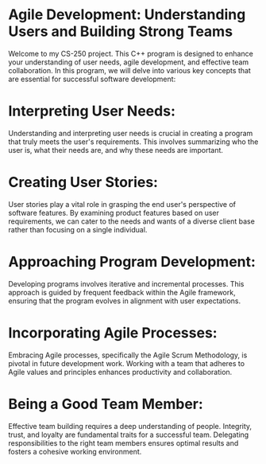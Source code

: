 # Agile Development: Understanding Users and Building Strong Teams
Welcome to my CS-250 project. This C++ program is designed to enhance your understanding of user needs, agile development, and effective team collaboration. In this program, we will delve into various key concepts that are essential for successful software development: 

# Interpreting User Needs: 
Understanding and interpreting user needs is crucial in creating a program that truly meets the user's requirements. This involves summarizing who the user is, what their needs are, and why these needs are important.

# Creating User Stories: 
User stories play a vital role in grasping the end user's perspective of software features. By examining product features based on user requirements, we can cater to the needs and wants of a diverse client base rather than focusing on a single individual.

# Approaching Program Development: 
Developing programs involves iterative and incremental processes. This approach is guided by frequent feedback within the Agile framework, ensuring that the program evolves in alignment with user expectations.

# Incorporating Agile Processes: 
Embracing Agile processes, specifically the Agile Scrum Methodology, is pivotal in future development work. Working with a team that adheres to Agile values and principles enhances productivity and collaboration.

# Being a Good Team Member: 
Effective team building requires a deep understanding of people. Integrity, trust, and loyalty are fundamental traits for a successful team. Delegating responsibilities to the right team members ensures optimal results and fosters a cohesive working environment.
